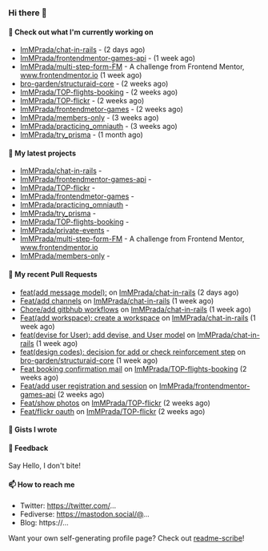### Hi there 👋

#### 👷 Check out what I'm currently working on

- [ImMPrada/chat-in-rails](https://github.com/ImMPrada/chat-in-rails) -  (2 days ago)
- [ImMPrada/frontendmentor-games-api](https://github.com/ImMPrada/frontendmentor-games-api) -  (1 week ago)
- [ImMPrada/multi-step-form-FM](https://github.com/ImMPrada/multi-step-form-FM) - A challenge from Frontend Mentor, www.frontendmentor.io (1 week ago)
- [bro-garden/structuraid-core](https://github.com/bro-garden/structuraid-core) -  (2 weeks ago)
- [ImMPrada/TOP-flights-booking](https://github.com/ImMPrada/TOP-flights-booking) -  (2 weeks ago)
- [ImMPrada/TOP-flickr](https://github.com/ImMPrada/TOP-flickr) -  (2 weeks ago)
- [ImMPrada/frontendmetor-games](https://github.com/ImMPrada/frontendmetor-games) -  (2 weeks ago)
- [ImMPrada/members-only](https://github.com/ImMPrada/members-only) -  (3 weeks ago)
- [ImMPrada/practicing_omniauth](https://github.com/ImMPrada/practicing_omniauth) -  (3 weeks ago)
- [ImMPrada/try_prisma](https://github.com/ImMPrada/try_prisma) -  (1 month ago)

#### 🌱 My latest projects

- [ImMPrada/chat-in-rails](https://github.com/ImMPrada/chat-in-rails) - 
- [ImMPrada/frontendmentor-games-api](https://github.com/ImMPrada/frontendmentor-games-api) - 
- [ImMPrada/TOP-flickr](https://github.com/ImMPrada/TOP-flickr) - 
- [ImMPrada/frontendmetor-games](https://github.com/ImMPrada/frontendmetor-games) - 
- [ImMPrada/practicing_omniauth](https://github.com/ImMPrada/practicing_omniauth) - 
- [ImMPrada/try_prisma](https://github.com/ImMPrada/try_prisma) - 
- [ImMPrada/TOP-flights-booking](https://github.com/ImMPrada/TOP-flights-booking) - 
- [ImMPrada/private-events](https://github.com/ImMPrada/private-events) - 
- [ImMPrada/multi-step-form-FM](https://github.com/ImMPrada/multi-step-form-FM) - A challenge from Frontend Mentor, www.frontendmentor.io
- [ImMPrada/members-only](https://github.com/ImMPrada/members-only) - 

#### 🔨 My recent Pull Requests

- [feat(add message model):](https://github.com/ImMPrada/chat-in-rails/pull/5) on [ImMPrada/chat-in-rails](https://github.com/ImMPrada/chat-in-rails) (2 days ago)
- [Feat/add channels](https://github.com/ImMPrada/chat-in-rails/pull/4) on [ImMPrada/chat-in-rails](https://github.com/ImMPrada/chat-in-rails) (1 week ago)
- [Chore/add gitbhub workflows](https://github.com/ImMPrada/chat-in-rails/pull/3) on [ImMPrada/chat-in-rails](https://github.com/ImMPrada/chat-in-rails) (1 week ago)
- [Feat(add workspace): create a workspace](https://github.com/ImMPrada/chat-in-rails/pull/2) on [ImMPrada/chat-in-rails](https://github.com/ImMPrada/chat-in-rails) (1 week ago)
- [feat(devise for User): add devise, and User model](https://github.com/ImMPrada/chat-in-rails/pull/1) on [ImMPrada/chat-in-rails](https://github.com/ImMPrada/chat-in-rails) (1 week ago)
- [feat(design codes): decision for add or check reinforcement step](https://github.com/bro-garden/structuraid-core/pull/98) on [bro-garden/structuraid-core](https://github.com/bro-garden/structuraid-core) (1 week ago)
- [Feat booking confirmation mail](https://github.com/ImMPrada/TOP-flights-booking/pull/6) on [ImMPrada/TOP-flights-booking](https://github.com/ImMPrada/TOP-flights-booking) (2 weeks ago)
- [Feat/add user registration and session](https://github.com/ImMPrada/frontendmentor-games-api/pull/1) on [ImMPrada/frontendmentor-games-api](https://github.com/ImMPrada/frontendmentor-games-api) (2 weeks ago)
- [Feat/show photos](https://github.com/ImMPrada/TOP-flickr/pull/2) on [ImMPrada/TOP-flickr](https://github.com/ImMPrada/TOP-flickr) (2 weeks ago)
- [Feat/flickr oauth](https://github.com/ImMPrada/TOP-flickr/pull/1) on [ImMPrada/TOP-flickr](https://github.com/ImMPrada/TOP-flickr) (2 weeks ago)

#### 📓 Gists I wrote



#### 💬 Feedback

Say Hello, I don't bite!

#### 📫 How to reach me

- Twitter: https://twitter.com/...
- Fediverse: https://mastodon.social/@...
- Blog: https://...

Want your own self-generating profile page? Check out [readme-scribe](https://github.com/muesli/readme-scribe)!
